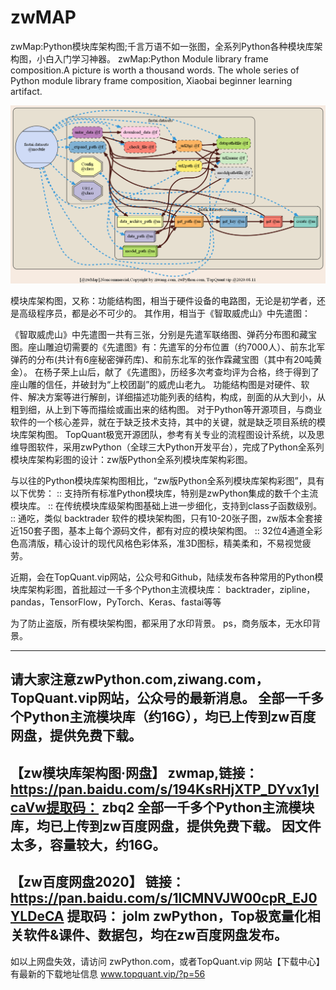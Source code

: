 # zwMAP
zwMap:Python模块库架构图;千言万语不如一张图，全系列Python各种模块库架构图，小白入门学习神器。 zwMap:Python Module library frame composition.A picture is worth a thousand words. The whole series of Python module library frame composition, Xiaobai beginner learning artifact.

![Alt text](fastai_datasets.png)

模块库架构图，又称：功能结构图，相当于硬件设备的电路图，无论是初学者，还是高级程序员，都是必不可少的。
其作用，相当于《智取威虎山》中先遣图：

《智取威虎山》中先遣图一共有三张，分别是先遣军联络图、弹药分布图和藏宝图。座山雕迫切需要的《先遣图》有：先遣军的分布位置（约7000人）、前东北军弹药的分布(共计有6座秘密弹药库)、和前东北军的张作霖藏宝图（其中有20吨黄金）。
在杨子荣上山后，献了《先遣图》，历经多次考查均评为合格，终于得到了座山雕的信任，并破封为“上校团副”的威虎山老九。
功能结构图是对硬件、软件、解决方案等进行解剖，详细描述功能列表的结构，构成，剖面的从大到小，从粗到细，从上到下等而描绘或画出来的结构图。
对于Python等开源项目，与商业软件的一个核心差异，就在于缺乏技术支持，其中的关键，就是缺乏项目系统的模块库架构图。
TopQuant极宽开源团队，参考有关专业的流程图设计系统，以及思维导图软件，采用zwPython（全球三大Python开发平台），完成了Python全系列模块库架构彩图的设计：zw版Python全系列模块库架构彩图。


与以往的Python模块库架构图相比，“zw版Python全系列模块库架构彩图”，具有以下优势：
:: 支持所有标准Python模块库，特别是zwPython集成的数千个主流模块库。
:: 在传统模块库级架构图基础上进一步细化，支持到class子函数级别。
:: 通吃，类似 backtrader 软件的模块架构图，只有10-20张子图，zw版本全套接近150套子图，基本上每个源码文件，都有对应的模块架构图。
:: 32位4通道全彩色高清版，精心设计的现代风格色彩体系，准3D图标，精美柔和，不易视觉疲劳。

近期，会在TopQuant.vip网站，公众号和Github，陆续发布各种常用的Python模块库架构彩图，首批超过一千多个Python主流模块库：
   backtrader，zipline，pandas，TensorFlow，PyTorch、Keras、fastai等等

为了防止盗版，所有模块架构图，都采用了水印背景。
ps，商务版本，无水印背景。

--------------

请大家注意zwPython.com,ziwang.com，TopQuant.vip网站，公众号的最新消息。
全部一千多个Python主流模块库（约16G），均已上传到zw百度网盘，提供免费下载。
--------------
【zw模块库架构图·网盘】
zwmap,链接： https://pan.baidu.com/s/194KsRHjXTP_DYvx1ylcaVw提取码： zbq2
全部一千多个Python主流模块库，均已上传到zw百度网盘，提供免费下载。
因文件太多，容量较大，约16G。
--------------
【zw百度网盘2020】
链接：https://pan.baidu.com/s/1lCMNVJW00cpR_EJ0YLDeCA   提取码： jolm
zwPython，Top极宽量化相关软件&课件、数据包，均在zw百度网盘发布。
--------------
如以上网盘失效，请访问 zwPython.com，或者TopQuant.vip
网站【下载中心】有最新的下载地址信息
www.topquant.vip/?p=56

